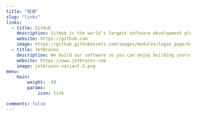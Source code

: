 ```yaml
---
title: "链接"
slug: "links"
links:
  - title: GitHub
    description: GitHub is the world's largest software development platform.
    website: https://github.com
    image: https://github.githubassets.com/images/modules/logos_page/GitHub-Mark.png
  - title: JetBrains
    description: We build our software so you can enjoy building yours.
    website: https://www.jetbrains.com
    image: jetbrains-variant-2.png
menu:
    main: 
        weight: -50
        params:
            icon: link

comments: false
---
```


[//]: # (To use this feature, add `links` section to frontmatter.)
[//]: # ()
[//]: # (This page's frontmatter:)
[//]: # ()
[//]: # (```yaml)
[//]: # (links:)
[//]: # (  - title: GitHub)
[//]: # (    description: GitHub is the world's largest software development platform.)
[//]: # (    website: https://github.com)
[//]: # (    image: https://github.githubassets.com/images/modules/logos_page/GitHub-Mark.png)
[//]: # (  - title: TypeScript)
[//]: # (    description: TypeScript is a typed superset of JavaScript that compiles to plain JavaScript.)
[//]: # (    website: https://www.typescriptlang.org)
[//]: # (    image: ts-logo-128.jpg)
[//]: # (```)
[//]: # ()
[//]: # (`image` field accepts both local and external images.)
